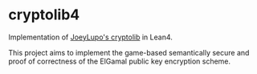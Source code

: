 # cryptolib4
Implementation of [JoeyLupo's cryptolib](https://github.com/JoeyLupo/cryptolib) in Lean4.

This project aims to implement the game-based semantically secure and proof of correctness of the ElGamal public key encryption scheme.

